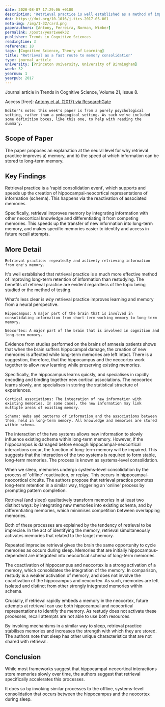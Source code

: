 ```yaml
---
date: 2020-08-07 17:29:06 +0100
description: "Retrieval practice is well established as a method of improving both the speed of memory formation, and strength of memory formation. Antony et al. propose an explanation of what's happening in the brain at a neural level."
doi: https://doi.org/10.1016/j.tics.2017.05.001
meta-img: /img/1-32/card.png
paperauthors: [Antony, Ferreira, Norman, Wimber]
permalink: /posts/year1week32
publisher: Trends in Cognitive Sciences
readingtime: 3
reference: 10
tags: [Cognitive Science, Theory of Learning]
title: "Retrieval as a fast route to memory consolidation"
type: journal article
university: [Princeton University, University of Birmingham]
week: 32
yearnum: 1
yearpub: 2017
---
```


Journal article in Trends in Cognitive Science, Volume 21, Issue 8.

Access [free]: [Antony et al. (2017) via ResearchGate](https://www.researchgate.net/publication/317329761_Retrieval_as_a_Fast_Route_to_Memory_Consolidation)

`Editor's note: this week's paper is from a purely psychological setting, rather than a pedagogical setting. As such we've included some definition boxes, like this one, to help with reading the summary.`

## Scope of Paper

The paper proposes an explanation at the neural level for why retrieval practice improves a) memory, and b) the speed at which information can be stored to long-term memory.

## Key Findings

Retrieval practice is a 'rapid consolidation event', which supports and speeds up the creation of hippocampal-neocortical representations of information (schema). This happens via the reactivation of associated memories.

Specifically, retrieval improves memory by integrating information with other neocortical knowledge and differentiating it from competing memories. This speeds up the transfer of new information into long-term memory, and makes specific memories easier to identify and access in future recall attempts.

## More Detail

`Retrieval practice: repeatedly and actively retrieving information from one's memory.`

It's well established that retrieval practice is a much more effective method of improving long-term retention of information than restudying. The benefits of retrieval practice are evident regardless of the topic being studied or the method of testing.

What's less clear is *why* retrieval practice improves learning and memory from a neural perspective.

`Hippocampus: A major part of the brain that is involved in consolidating information from short-term working memory to long-term memory.`

`Neocortex: A major part of the brain that is involved in cognition and long-term memory.`

Evidence from studies performed on the brains of amnesia patients shows that when the brain suffers hippocampal damage, the creation of new memories is affected while long-term memories are left intact. There is a suggestion, therefore, that the hippocampus and the neocortex work together to allow new learning while preserving existing memories.

Specifically, the hippocampus learns quickly, and specialises in rapidly encoding and binding together new cortical associations. The neocortex learns slowly, and specialises in storing the statistical structure of experiences.

`Cortical associations: The integration of new information with existing memories. In some cases, the new information may link multiple areas of existing memory.`

`Schema: Webs and patterns of information and the associations between them, held in long-term memory. All knowledge and memories are stored within schema.`

The interaction of the two systems allows new information to slowly influence existing schema within long-term memory. However, if the hippocampus is damaged before enough hippocampal-neocortical interactions occur, the function of long-term memory will be impaired. This suggests that the interaction of the two systems is required to form stable, long-term memories. The process is known as systems-level consolidation.

When we sleep, memories undergo systems-level consolidation by the process of 'offline' reactivation, or replay. This occurs in hippocampal-neocortical circuits. The authors propose that retrieval practice promotes long-term retention in a similar way, triggering an 'online' process by prompting pattern completion.

Retrieval (and sleep) qualitatively transform memories in at least two distinct ways: by integrating new memories into existing schema, and by differentiating memories, which minimises competition between overlapping memories.

Both of these processes are explained by the tendency of retrieval to be imprecise. In the act of identifying the memory, retrieval simultaneously activates memories that related to the target memory.

Repeated imprecise retrieval gives the brain the same opportunity to cycle memories as occurs during sleep. Memories that are initially hippocampus-dependent are integrated into neocortical schema of long-term memories.

The coactivation of hippocampus and neocortex is a strong activation of a memory, which consolidates the integration of the memory. In comparison, restudy is a weaker activation of memory, and does not involve the coactivation of the hippocampus and neocortex. As such, memories are left isolated and distinct from other strongly integrated memories within schema.

Crucially, if retrieval rapidly embeds a memory in the neocortex, future attempts at retrieval can use both hippocampal and neocortical representations to identify the memory. As restudy does not activate these processes, recall attempts are not able to use both resources.

By invoking mechanisms in a similar way to sleep, retrieval practice stabilises memories and increases the strength with which they are stored. The authors note that sleep has other unique characteristics that are not shared with retrieval.

## Conclusion

While most frameworks suggest that hippocampal-neocortical interactions store memories slowly over time, the authors suggest that retrieval specifically accelerates this processes.

It does so by invoking similar processes to the offline, systems-level consolidation that occurs between the hippocampus and the neocortex during sleep.
